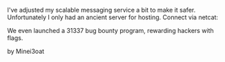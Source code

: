 I've adjusted my scalable messaging service a bit to make it safer. Unfortunately I only had an ancient server for hosting. Connect via netcat:

We even launched a 31337 bug bounty program, rewarding hackers with flags.

by Minei3oat
